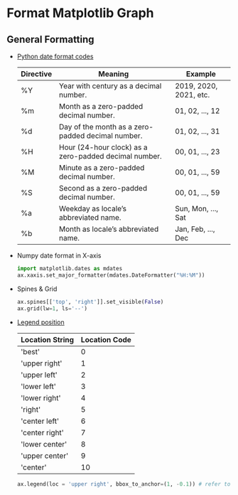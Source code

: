 # Format Matplotlib Graph

## General Formatting

* [Python date format codes](https://docs.python.org/3/library/datetime.html#strftime-and-strptime-format-codes)

  | Directive | Meaning | Example | 
  | ----------- | ----------- | ----------- | 
  | %Y | Year with century as a decimal number. | 2019, 2020, 2021, etc. | 
  | %m | Month as a zero-padded decimal number. | 01, 02, ..., 12 |
  | %d | Day of the month as a zero-padded decimal number. | 01, 02, ..., 31 |
  | %H | Hour (24-hour clock) as a zero-padded decimal number. | 00, 01, ..., 23 |
  | %M | Minute as a zero-padded decimal number. | 00, 01, ..., 59 |
  | %S | Second as a zero-padded decimal number. | 00, 01, ..., 59 |
  | %a | Weekday as locale’s abbreviated name. | Sun, Mon, ..., Sat |
  | %b | Month as locale’s abbreviated name. | Jan, Feb, ..., Dec |

* Numpy date format in X-axis

  ```python
  import matplotlib.dates as mdates
  ax.xaxis.set_major_formatter(mdates.DateFormatter("%H:%M"))
  ```

* Spines & Grid

  ```python
  ax.spines[['top', 'right']].set_visible(False)
  ax.grid(lw=1, ls='--')
  ```

* [Legend position](https://matplotlib.org/stable/api/legend_api.html#matplotlib.legend.Legend)
 
  | Location String | Location Code |
  | ----------- | ----------- |
  | 'best' | 0 |
  | 'upper right' | 1 |
  | 'upper left' | 2 |
  | 'lower left' | 3 |
  | 'lower right' | 4 |
  | 'right' | 5 |
  | 'center left' | 6 |
  | 'center right' | 7 |
  | 'lower center' | 8 |
  | 'upper center' | 9 |
  | 'center' | 10 |

  ```python
  ax.legend(loc = 'upper right', bbox_to_anchor=(1, -0.1)) # refer to docs about bbox_to_anchor
  ```
